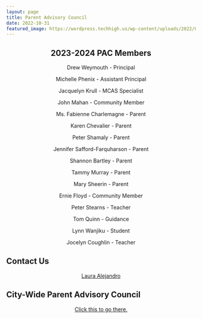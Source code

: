 ```yaml
---
layout: page
title: Parent Advisory Council
date: 2022-10-31
featured_image: https://wordpress.techhigh.us/wp-content/uploads/2022/04/julia-taubitz-FV-Jk0IAuhw-unsplash-1.jpg
---
```


<div style="text-align: center;" markdown="1">

## 2023-2024 PAC Members

Drew Weymouth - Principal

Michelle Phenix - Assistant Principal

Jacquelyn Krull - MCAS Specialist

John Mahan - Community Member

Ms. Fabienne Charlemagne - Parent

Karen Chevalier - Parent

Peter Shamaly - Parent

Jennifer Safford-Farquharson - Parent

Shannon Bartley - Parent

Tammy Murray - Parent

Mary Sheerin - Parent

Ernie Floyd - Community Member

Peter Stearns - Teacher

Tom Quinn - Guidance

Lynn Wanjiku - Student

Jocelyn Coughlin - Teacher

</div>

## Contact Us

 <p style="text-align:center"><a href="mailto:alejandrol@worcesterschools.net">Laura Alejandro</a></p>

 <h2>City-Wide Parent Advisory Council</h2>

 <a href="https://worcestercppac.weebly.com/" class="btn btn-primary" style="display:flex;justify-content: center">Click this to go there.</a>
